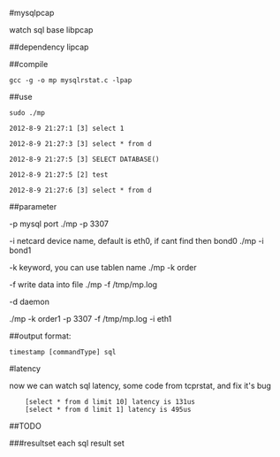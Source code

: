 #mysqlpcap

watch sql base libpcap


##dependency
lipcap


##compile

	gcc -g -o mp mysqlrstat.c -lpap


##use

	sudo ./mp

	2012-8-9 21:27:1 [3] select 1

	2012-8-9 21:27:3 [3] select * from d

	2012-8-9 21:27:5 [3] SELECT DATABASE()

	2012-8-9 21:27:5 [2] test

	2012-8-9 21:27:6 [3] select * from d


##parameter

-p mysql port
	./mp -p 3307

-i netcard device name, default is eth0, if cant find then bond0
	./mp -i bond1

-k keyword, you can use tablen name
	./mp -k order

-f write data into file
	./mp -f /tmp/mp.log

-d daemon

./mp -k order1 -p 3307 -f /tmp/mp.log -i eth1


##output format:

	timestamp [commandType] sql


#latency 

now we can watch sql latency, some code from tcprstat, and fix it's bug

		[select * from d limit 10] latency is 131us
		[select * from d limit 1] latency is 495us

##TODO

###resultset
	each sql result set


